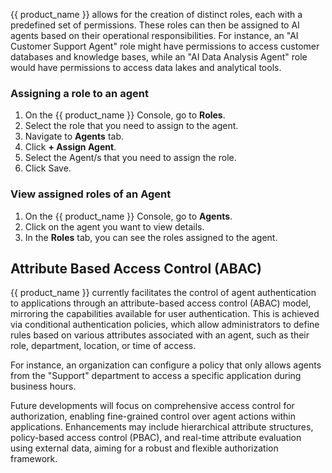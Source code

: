 {{ product_name }} allows for the creation of distinct roles, each with a predefined set of permissions. These roles can then be assigned to AI agents based on their operational responsibilities. For instance, an "AI Customer Support Agent" role might have permissions to access customer databases and knowledge bases, while an "AI Data Analysis Agent" role would have permissions to access data lakes and analytical tools.

### Assigning a role to an agent

1. On the {{ product_name }} Console, go to **Roles**.
2. Select the role that you need to assign to the agent.
3. Navigate to **Agents** tab.
4. Click **+ Assign Agent**.
5. Select the Agent/s that you need to assign the role.
6. Click Save.

### View assigned roles of an Agent

1. On the {{ product_name }} Console, go to **Agents**.
2. Click on the agent you want to view details.
3. In the **Roles** tab, you can see the roles assigned to the agent.

## Attribute Based Access Control (ABAC)

{{ product_name }} currently facilitates the control of agent authentication to applications through an attribute-based access control (ABAC) model, mirroring the capabilities available for user authentication. This is achieved via conditional authentication policies, which allow administrators to define rules based on various attributes associated with an agent, such as their role, department, location, or time of access.

For instance, an organization can configure a policy that only allows agents from the "Support" department to access a specific application during business hours.

Future developments will focus on comprehensive access control for authorization, enabling fine-grained control over agent actions within applications. Enhancements may include hierarchical attribute structures, policy-based access control (PBAC), and real-time attribute evaluation using external data, aiming for a robust and flexible authorization framework.
